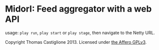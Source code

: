 MidorI: Feed aggregator with a web API
======================================
usage: `play run`, `play start` or `play stage`, then navigate to the Netty URL.

Copyright Thomas Castiglione 2013. Licensed under [the Affero GPLv3](http://www.gnu.org/licenses/agpl-3.0.html).
